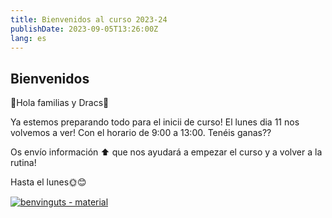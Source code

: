 ```yaml
---
title: Bienvenidos al curso 2023-24
publishDate: 2023-09-05T13:26:00Z
lang: es
---
```


## Bienvenidos

🐉Hola familias y Dracs🐉

Ya estemos preparando todo para el inicii de curso! El lunes dia 11 nos volvemos a ver! Con el horario de 9:00 a 13:00. Tenéis ganas??

Os envío información ⬆️ que nos ayudará a empezar el curso y a volver a la rutina!

Hasta el lunes🌞😊

[![benvinguts - material](/images/benvinguts-c.jpeg)](/images/benvinguts-c.jpeg)
